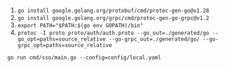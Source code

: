 1. `go install google.golang.org/protobuf/cmd/protoc-gen-go@v1.28`
2. `go install google.golang.org/grpc/cmd/protoc-gen-go-grpc@v1.2`
3. `export PATH="$PATH:$(go env GOPATH)/bin"`
4. `protoc -I proto proto/auth/auth.proto --go_out=./generated/go --go_opt=paths=source_relative --go-grpc_out=./generated/go/ --go-grpc_opt=paths=source_relative`


`go run cmd/sso/main.go --config=config/local.yaml`
